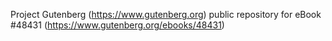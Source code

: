 Project Gutenberg (https://www.gutenberg.org) public repository for eBook #48431 (https://www.gutenberg.org/ebooks/48431)
